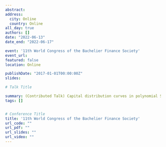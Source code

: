 ```yaml
---
abstract:
address:
  city: Online
  country: Online
all_day: true
authors: []
date: "2022-06-13"
date_end: "2022-06-17"

event: '11th World Congress of the Bachelier Finance Society'
event_url:
featured: false
location: Online

publishDate: "2017-01-01T00:00:00Z"
slides:

# Talk Title

summary: (Contributed Talk) Capital distribution curves in polynomial SPT models
tags: []


# Conference Title
title: '11th World Congress of the Bachelier Finance Society'
url_code: ""
url_pdf: ""
url_slides: ""
url_video: ""
---
```


